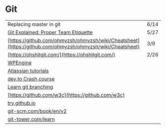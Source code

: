 # Git

|  |  |
| :--- | :--- |
| Replacing master in git | 6/14 |
| [Git Explained: Proper Team Etiquette](https://dev.to/milu_franz/git-explained-proper-team-etiquette-1od) | 5/27 |
| [https://github.com/ohmyzsh/ohmyzsh/wiki/Cheatsheet](https://github.com/ohmyzsh/ohmyzsh/wiki/Cheatsheet) | 3/9 |
| [https://ohshitgit.com/](https://ohshitgit.com/) | 2/26 |
| [WPEngine](https://wpengine.com/git/) |  |
| [Atlassian tutorials](https://www.atlassian.com/git/tutorials) |  |
| [dev.to Crash course](https://dev.to/chrisachard/confused-by-git-here-s-a-git-crash-course-to-fix-that-4cmi) |  |
| [Learn git branching](https://learngitbranching.js.org/) |  |
| [https://github.com/w3c](https://github.com/w3c) |  |
| [try.github.io](https://hashnode.com/util/redirect?url=https://try.github.io/) |  |
| [git-scm.com/book/en/v2](https://git-scm.com/book/en/v2) |  |
| [git-tower.com/learn](https://hashnode.com/util/redirect?url=https://www.git-tower.com/learn/) |  |



